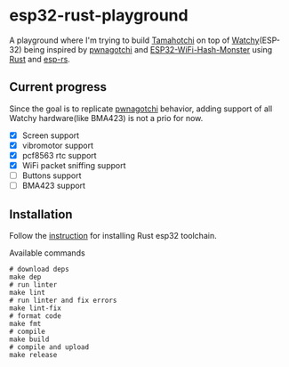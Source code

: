 # esp32-rust-playground

A playground where I'm trying to build [Tamahotchi](https://en.wikipedia.org/wiki/Tamagotchi) on top
of [Watchy](https://watchy.sqfmi.com/)(ESP-32) being inspired by [pwnagotchi](https://pwnagotchi.ai/)
and [ESP32-WiFi-Hash-Monster](https://github.com/G4lile0/ESP32-WiFi-Hash-Monster)
using [Rust](https://www.rust-lang.org/) and [esp-rs](https://github.com/esp-rs).

## Current progress

Since the goal is to replicate [pwnagotchi](https://pwnagotchi.ai/) behavior, adding support of all Watchy hardware(like
BMA423) is not a prio for now.

- [x] Screen support
- [x] vibromotor support
- [x] pcf8563 rtc support
- [x] WiFi packet sniffing support
- [ ] Buttons support
- [ ] BMA423 support

## Installation

Follow the [instruction](https://github.com/esp-rs/rust-build) for installing Rust esp32 toolchain.

Available commands

```shell
# download deps
make dep
# run linter
make lint
# run linter and fix errors
make lint-fix
# format code
make fmt
# compile
make build
# compile and upload
make release
```
